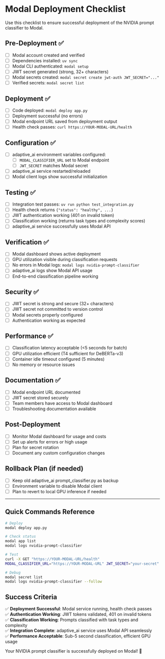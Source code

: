 # Modal Deployment Checklist

Use this checklist to ensure successful deployment of the NVIDIA prompt classifier to Modal.

## Pre-Deployment ✅

- [ ] Modal account created and verified
- [ ] Dependencies installed: `uv sync`
- [ ] Modal CLI authenticated: `modal setup`
- [ ] JWT secret generated (strong, 32+ characters)
- [ ] Modal secrets created: `modal secret create jwt-auth JWT_SECRET="..."`
- [ ] Verified secrets: `modal secret list`

## Deployment ✅

- [ ] Code deployed: `modal deploy app.py`
- [ ] Deployment successful (no errors)
- [ ] Modal endpoint URL saved from deployment output
- [ ] Health check passes: `curl https://YOUR-MODAL-URL/health`

## Configuration ✅

- [ ] adaptive_ai environment variables configured:
  - [ ] `MODAL_CLASSIFIER_URL` set to Modal endpoint
  - [ ] `JWT_SECRET` matches Modal secret
- [ ] adaptive_ai service restarted/reloaded
- [ ] Modal client logs show successful initialization

## Testing ✅

- [ ] Integration test passes: `uv run python test_integration.py`
- [ ] Health check returns `{"status": "healthy", ...}`
- [ ] JWT authentication working (401 on invalid token)
- [ ] Classification working (returns task types and complexity scores)
- [ ] adaptive_ai service successfully uses Modal API

## Verification ✅

- [ ] Modal dashboard shows active deployment
- [ ] GPU utilization visible during classification requests
- [ ] No errors in Modal logs: `modal logs nvidia-prompt-classifier`
- [ ] adaptive_ai logs show Modal API usage
- [ ] End-to-end classification pipeline working

## Security ✅

- [ ] JWT secret is strong and secure (32+ characters)
- [ ] JWT secret not committed to version control
- [ ] Modal secrets properly configured
- [ ] Authentication working as expected

## Performance ✅

- [ ] Classification latency acceptable (<5 seconds for batch)
- [ ] GPU utilization efficient (T4 sufficient for DeBERTa-v3)
- [ ] Container idle timeout configured (5 minutes)
- [ ] No memory or resource issues

## Documentation ✅

- [ ] Modal endpoint URL documented
- [ ] JWT secret stored securely
- [ ] Team members have access to Modal dashboard
- [ ] Troubleshooting documentation available

## Post-Deployment

- [ ] Monitor Modal dashboard for usage and costs
- [ ] Set up alerts for errors or high usage
- [ ] Plan for secret rotation
- [ ] Document any custom configuration changes

## Rollback Plan (if needed)

- [ ] Keep old adaptive_ai prompt_classifier.py as backup
- [ ] Environment variable to disable Modal client
- [ ] Plan to revert to local GPU inference if needed

---

## Quick Commands Reference

```bash
# Deploy
modal deploy app.py

# Check status  
modal app list
modal logs nvidia-prompt-classifier

# Test
curl -X GET "https://YOUR-MODAL-URL/health"
MODAL_CLASSIFIER_URL="https://YOUR-MODAL-URL" JWT_SECRET="your-secret" uv run python test_integration.py

# Debug
modal secret list
modal logs nvidia-prompt-classifier --follow
```

## Success Criteria

✅ **Deployment Successful**: Modal service running, health check passes  
✅ **Authentication Working**: JWT tokens validated, 401 on invalid tokens  
✅ **Classification Working**: Prompts classified with task types and complexity  
✅ **Integration Complete**: adaptive_ai service uses Modal API seamlessly  
✅ **Performance Acceptable**: Sub-5 second classification, efficient GPU usage  

Your NVIDIA prompt classifier is successfully deployed on Modal! 🎉
